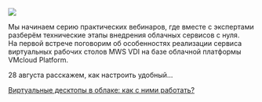 <!--2025-08-06 14:41:19-->
<div class="yb">
  <div class="rss habr"><img src="https://habrastorage.org/getpro/habr/upload_files/a63/055/f24/a63055f245f0ac35ce686535c6d4d082.jpg" /><p>Мы начинаем серию практических вебинаров, где вместе с&nbsp;экспертами разберём технические этапы внедрения облачных сервисов с&nbsp;нуля. На&nbsp;первой встрече поговорим об&nbsp;особенностях реализации сервиса виртуальных рабочих столов MWS&nbsp;VDI&nbsp;на&nbsp;базе облачной платформы VMcloud&nbsp;Platform.</p><p>28 августа расскажем, как настроить удобный... <p class="titl"><a href="https://habr.com/ru/companies/mws/news/934656/?utm_source=habrahabr&utm_medium=rss&utm_campaign=934656">Виртуальные десктопы в облаке: как с ними работать?</a></p></div>
</div>
